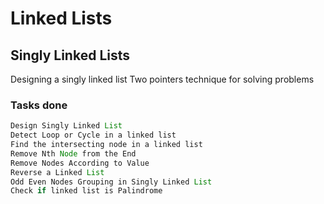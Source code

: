 # Linked Lists

## Singly Linked Lists

Designing a singly linked list
Two pointers technique for solving problems


### Tasks done

```java
Design Singly Linked List
Detect Loop or Cycle in a linked list
Find the intersecting node in a linked list
Remove Nth Node from the End
Remove Nodes According to Value
Reverse a Linked List
Odd Even Nodes Grouping in Singly Linked List
Check if linked list is Palindrome
```
